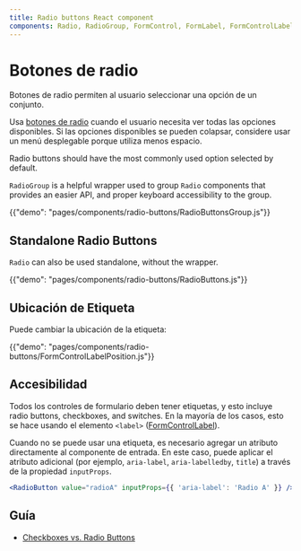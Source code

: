 ```yaml
---
title: Radio buttons React component
components: Radio, RadioGroup, FormControl, FormLabel, FormControlLabel
---
```


# Botones de radio

<p class="description">Botones de radio permiten al usuario seleccionar una opción de un conjunto.</p>

Usa [botones de radio](https://material.io/design/components/selection-controls.html#radio-buttons) cuando el usuario necesita ver todas las opciones disponibles. Si las opciones disponibles se pueden colapsar, considere usar un menú desplegable porque utiliza menos espacio.

Radio buttons should have the most commonly used option selected by default.

`RadioGroup` is a helpful wrapper used to group `Radio` components that provides an easier API, and proper keyboard accessibility to the group.

{{"demo": "pages/components/radio-buttons/RadioButtonsGroup.js"}}

## Standalone Radio Buttons

`Radio` can also be used standalone, without the wrapper.

{{"demo": "pages/components/radio-buttons/RadioButtons.js"}}

## Ubicación de Etiqueta

Puede cambiar la ubicación de la etiqueta:

{{"demo": "pages/components/radio-buttons/FormControlLabelPosition.js"}}

## Accesibilidad

Todos los controles de formulario deben tener etiquetas, y esto incluye radio buttons, checkboxes, and switches. En la mayoría de los casos, esto se hace usando el elemento `<label>` ([FormControlLabel](/api/form-control-label/)).

Cuando no se puede usar una etiqueta, es necesario agregar un atributo directamente al componente de entrada. En este caso, puede aplicar el atributo adicional (por ejemplo, `aria-label`, `aria-labelledby`, `title`) a través de la propiedad `inputProps`.

```jsx
<RadioButton value="radioA" inputProps={{ 'aria-label': 'Radio A' }} />
```

## Guía

- [Checkboxes vs. Radio Buttons](https://www.nngroup.com/articles/checkboxes-vs-radio-buttons/)

